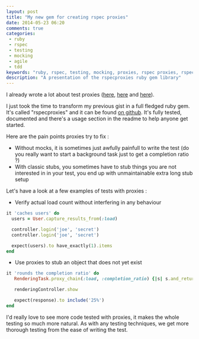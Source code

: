 ```yaml
---
layout: post
title: "My new gem for creating rspec proxies"
date: 2014-05-23 06:20
comments: true
categories:
 - ruby
 - rspec
 - testing
 - mocking
 - agile
 - tdd
keywords: "ruby, rspec, testing, mocking, proxies, rspec proxies, rspec proxy, agile, tdd, test driven developmnent"
description: "A presentation of the rspecproxies ruby gem library"
---
```

I already wrote a lot about test proxies ([here](/how-to-stub-around-a-call-to-the-original-method-with-rspec/), [here](/hitting-the-middle-ground-between-classicist-and-mockist-tdd/) and [here](/my-humble-advices-about-how-to-write-maintainable-tests/)).

I just took the time to transform my previous gist in a full fledged ruby gem. It's called "rspecproxies" and it can be found [on github](https://github.com/philou/rspecproxies). It's fully tested, documented and there's a usage section in the readme to help anyone get started.

Here are the pain points proxies try to fix :

* Without mocks, it is sometimes just awfully painfull to write the test (do you really want to start a background task just to get a completion ratio ?)
* With classic stubs, you sometimes have to stub things you are not interested in in your test, you end up with unmaintainable extra long stub setup

Let's have a look at a few examples of tests with proxies :

* Verify actual load count without interfering in any behaviour

```ruby
it 'caches users' do
  users = User.capture_results_from(:load)

  controller.login('joe', 'secret')
  controller.login('joe', 'secret')

  expect(users).to have_exactly(1).items
end
```

* Use proxies to stub an object that does not yet exist

```ruby
it 'rounds the completion ratio' do
   RenderingTask.proxy_chain(:load, :completion_ratio) {|s| s.and_return(0.2523) }

   renderingController.show

   expect(response).to include('25%')
end
```

I'd really love to see more code tested with proxies, it makes the whole testing so much more natural. As with any testing techniques, we get more thorough testing from the ease of writing the test.

